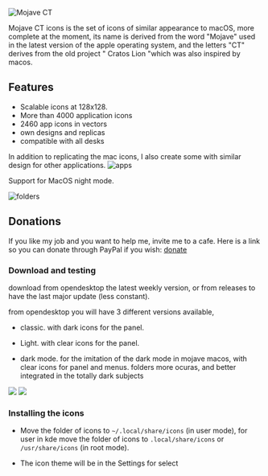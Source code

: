 

![Mojave CT](https://i.imgur.com/fhQKwGo.png)

 
Mojave CT icons is the set of icons of similar appearance to macOS, more complete at the moment, its name is derived from the word "Mojave" used in the latest version of the apple operating system, and the letters "CT" derives from the old project " Cratos Lion "which was also inspired by macos.


## Features
- Scalable icons at 128x128.
- More than 4000 application icons
- 2460 app icons in vectors
- own designs and replicas
- compatible with all desks



In addition to replicating the mac icons, I also create some with similar design for other applications.
![apps](https://i.imgur.com/nRdUAwf.png)



Support for MacOS night mode.

![folders](https://i.imgur.com/gz1yMPW.png)



## Donations
If you like my job and you want to help me, invite me to a cafe. Here is a link so you can donate through PayPal if you wish: [donate](https://www.paypal.me/zayronxio)

### Download and testing

download from opendesktop the latest weekly version, or from releases to have the last major update (less constant).

from opendesktop you will have 3 different versions available,

 - classic. with dark icons for the panel.

 - Light. with clear icons for the panel.

 - dark mode. for the imitation of the dark mode in mojave macos, with clear icons for panel and menus.
folders more ocuras, and better integrated in the totally dark subjects

[<img src="https://i.imgur.com/SWAXdFr.png">](https://www.opendesktop.org/p/1210856/#files-panel) [<img src="https://i.imgur.com/gxX8nJ0.png">](https://github.com/zayronxio/Mojave-CT/releases) 
### Installing the icons

   - Move the folder of icons to `~/.local/share/icons` (in user mode), for user in kde move the folder of icons to `.local/share/icons` or `/usr/share/icons` (in root mode).

   - The icon theme will be in the Settings for select





